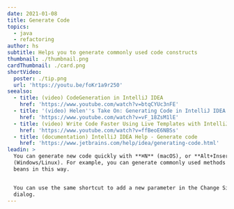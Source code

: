 ```yaml
---
date: 2021-01-08
title: Generate Code
topics:
  - java
  - refactoring
author: hs
subtitle: Helps you to generate commonly used code constructs
thumbnail: ./thumbnail.png
cardThumbnail: ./card.png
shortVideo:
  poster: ./tip.png
  url: 'https://youtu.be/foKr1a9r250'
seealso:
  - title: (video) CodeGeneration in IntelliJ IDEA
    href: 'https://www.youtube.com/watch?v=btqCYUc3nFE'
  - title: '(video) Helen''s Take On: Generating Code in IntelliJ IDEA'
    href: 'https://www.youtube.com/watch?v=vF_18ZsM1lE'
  - title: (video) Write Code Faster Using Live Templates with IntelliJ IDEA
    href: 'https://www.youtube.com/watch?v=ffBeoE6NBSs'
  - title: (documentation) IntelliJ IDEA Help - Generate code
    href: 'https://www.jetbrains.com/help/idea/generating-code.html'
leadin: >
  You can generate new code quickly with **⌘N** (macOS), or **Alt+Insert**
  (Windows/Linux). For example, you can generate commonly used methods for Java
  beans in this way. 


  You can use the same shortcut to add a new parameter in the Change Signature
  dialog.
---
```


